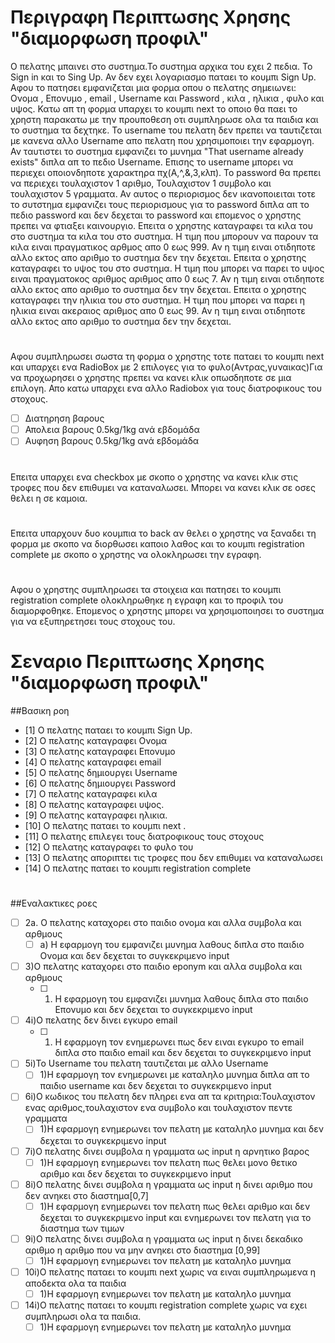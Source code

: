 # Περιγραφη Περιπτωσης Χρησης "διαμορφωση προφιλ"

Ο πελατης μπαινει στο συστημα.Το συστημα αρχικα του εχει 2 πεδια. Το Sign in και το Sing Up. Αν δεν εχει λογαριασμο παταει το κουμπι Sign Up. Αφου το πατησει εμφανιζεται μια φορμα οπου ο πελατης σημειωνει: Ονομα , Επονυμο , email , Username και Password , κιλα , ηλικια , φυλο και υψος. Κατω απ τη φορμα υπαρχει το κουμπι next το οποιο θα παει το χρηστη παρακατω με την προυποθεση οτι συμπληρωσε ολα τα παιδια και το συστημα τα δεχτηκε. To username του πελατη δεν πρεπει να ταυτιζεται με κανενα αλλο Username απο πελατη που χρησιμοποιει την εφαρμογη. Αν ταυτιστει το συστημα εμφανιζει το μυνημα "That username already exists" διπλα απ το πεδιο Username. Eπισης τo username μπορει να περιεχει οποιονδηποτε χαρακτηρα πχ(Α,^,&,3,κλπ). Το password θα πρεπει να περιεχει τουλαχιστον 1 αριθμο, Τουλαχιστον 1 συμβολο και τουλαχιστον 5 γραμματα. Αν αυτος ο περιορισμος δεν ικανοποιειται τοτε  το συτστημα εμφανιζει τους περιορισμους για το password διπλα απ το πεδιο password και δεν δεχεται το password και επομενος ο χρηστης πρεπει να φτιαξει καινουργιο. Επειτα ο χρηστης καταγραφει τα κιλα του στο συστημα τα κιλα του στο συστημα. Η τιμη που μπορουν να παρουν τα κιλα ειναι πραγματικος αρθμος απο 0 εως 999. Αν η τιμη ειναι οτιδηποτε αλλο εκτος απο αριθμο το συστημα δεν την δεχεται. Επειτα ο χρηστης καταγραφει το υψος του στο συστημα. Η τιμη που μπορει να παρει το υψος ειναι πραγματοκος αριθμος αριθμος απο 0 εως 7. Αν η τιμη ειναι οτιδηποτε αλλο εκτος απο αριθμο το συστημα δεν την δεχεται. Επειτα ο χρηστης καταγραφει την ηλικια του στο συστημα. Η τιμη που μπορει να παρει η ηλικια ειναι ακεραιος αριθμος απο 0 εως 99. Αν η τιμη ειναι οτιδηποτε αλλο εκτος απο αριθμο το συστημα δεν την δεχεται.

#
Αφου συμπληρωσει σωστα τη φορμα ο χρηστης τοτε παταει το κουμπι next και υπαρχει ενα RadioBox με 2 επιλογες για το φυλο(Αντρας,γυναικας)Για να προχωρησει ο χρηστης πρεπει να κανει κλικ οπωσδηποτε σε μια επιλογη.
Απο κατω υπαρχει ενα αλλο Radiobox για τους διατροφικους του στοχους.

* [ ] Διατηρηση βαρους
* [ ] Απολεια βαρους 0.5kg/1kg ανά εβδομάδα
* [ ] Αυφηση βαρους 0.5kg/1kg ανά εβδομάδα

#
Επειτα υπαρχει ενα checkbox με σκοπο ο χρηστης να κανει κλικ στις τροφες που δεν επιθυμει να καταναλωσει. Μπορει να κανει κλικ σε οσες θελει η σε καμοια.

#
Επειτα υπαρχουν δυο κουμπια το back αν θελει ο χρηστης να ξαναδει τη φορμα με σκοπο να διορθωσει καποιο λαθος και το κουμπι registration complete με σκοπο ο χρηστης να ολοκληρωσει την εγραφη.

#
Αφου  ο χρηστης συμπληρωσει τα στοιχεια και πατησει το κουμπι registration complete ολοκληρωθηκε η εγραφη και το προφιλ του διαμορφοθηκε. Επομενος ο χρηστης μπορει να χρησιμοποιησει το συστημα για να εξυπηρετησει τους στοχους του.


#
# Σεναριο Περιπτωσης Χρησης "διαμορφωση προφιλ"
##Βασικη ροη

* [1]  Ο πελατης  παταει το κουμπι Sign Up.
* [2]  O πελατης καταγραφει Ονομα
* [3]  O πελατης καταγραφει Επονυμο
* [4]  O πελατης καταγραφει email
* [5]  O πελατης δημιουργει Username 
* [6]  O πελατης δημιουργει Password
* [7]  O πελατης καταγραφει κιλα
* [8]  O πελατης καταγραφει υψος.
* [9]  Ο πελατης καταγραφει ηλικια.
* [10] Ο πελατης  παταει το κουμπι next . 
* [11] Ο πελατης επιλεγει τους διατροφικους τους στοχους
* [12] Ο πελατης καταγραφει το φυλο του
* [13] Ο πελατης αποριπτει τις τροφες που δεν επιθυμει να καταναλωσει
* [14] Ο πελατης παταει το κουμπι registration complete
#
##Εναλακτικες ροες
* [ ] 2a. Ο πελατης καταχορει στο παιδιο ονομα και αλλα συμβολα και αρθμους
  * [ ] a) Η εφαρμογη του εμφανιζει μυνημα λαθους διπλα στο παιδιο Ονομα και δεν δεχεται το συγκεκριμενο input
* [ ] 3)Ο πελατης καταχορει στο παιδιο eponym και αλλα συμβολα και αρθμους
  * [ ] 1) Η εφαρμογη του εμφανιζει μυνημα λαθους διπλα στο παιδιο Επονυμο και δεν δεχεται το συγκεκριμενο input
* [ ] 4i)Ο πελατης δεν δινει εγκυρο email
    * [ ] 1) Η εφαρμογη τον ενημερωνει πως δεν ειναι εγκυρο το email διπλα στο παιδιο email και δεν δεχεται το συγκεκριμενο input
* [ ] 5i)To Username του πελατη ταυτιζεται με αλλο Username
     *[ ] 1)Η εφαρμογη τον ενημερωνει με καταληλο μυνημα διπλα απ το παιδιο username και δεν δεχεται το συγκεκριμενο input
* [ ] 6i)Ο κωδικος του πελατη δεν πληρει ενα απ τα κριτηρια:Τουλαχιστον ενας αριθμος,τουλαχιστον ενα συμβολο και τουλαχιστον πεντε γραμματα
  * [ ] 1)Η εφαρμογη ενημερωνει τον πελατη με καταληλο μυνημα και δεν δεχεται το συγκεκριμενο input
* [ ] 7i)Ο πελατης δινει συμβολα η γραμματα ως input η αρνητικο βαρος
  * [ ] 1)Η εφαρμογη ενημερωνει τον πελατη πως θελει μονο θετικο αριθμο  και δεν δεχεται το συγκεκριμενο input 
* [ ] 8i)Ο πελατης δινει συμβολα η γραμματα ως input η δινει αριθμο που δεν ανηκει στο διαστημα[0,7]
  * [ ] 1)Η εφαρμογη ενημερωνει τον πελατη πως θελει αριθμο και δεν δεχεται το συγκεκριμενο input και ενημερωνει τον πελατη για το διαστημα των τιμων
* [ ] 9i)Ο πελατης δινει συμβολα η γραμματα ως input η δινει δεκαδικο αριθμο η αριθμο που να μην ανηκει στο διαστημα [0,99]
  * [ ] 1)Η εφαρμογη ενημερωνει τον πελατη με καταληλο μυνημα
* [ ] 10i)Ο πελατης παταει το κουμπι next χωρις να ειναι συμπληρωμενα η αποδεκτα ολα τα παιδια
  * [ ] 1)Η εφαρμογη ενημερωνει τον πελατη με καταληλο μυνημα
* [ ] 14i)Ο πελατης παταει το κουμπι registration complete χωρις να εχει συμπληρωσι ολα τα παιδια.
  * [ ] 1)Η εφαρμογη ενημερωνει τον πελατη με καταληλο μυνημα
